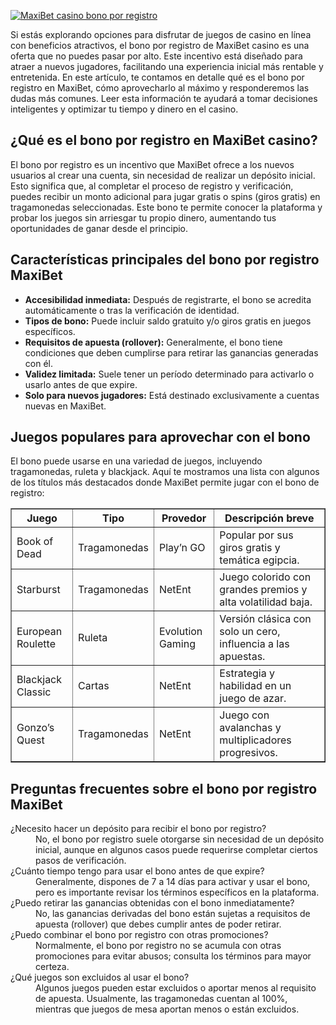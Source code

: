 [![MaxiBet casino bono por registro](https://123-caf.pages.dev/gitsignup.png)](https://vrmoo.ru/Bt82HjjY)

<div>   <p>Si estás explorando opciones para disfrutar de juegos de casino en línea con beneficios atractivos, el bono por registro de MaxiBet casino es una oferta que no puedes pasar por alto. Este incentivo está diseñado para atraer a nuevos jugadores, facilitando una experiencia inicial más rentable y entretenida. En este artículo, te contamos en detalle qué es el bono por registro en MaxiBet, cómo aprovecharlo al máximo y responderemos las dudas más comunes. Leer esta información te ayudará a tomar decisiones inteligentes y optimizar tu tiempo y dinero en el casino.</p>    <h2>¿Qué es el bono por registro en MaxiBet casino?</h2>   <p>El bono por registro es un incentivo que MaxiBet ofrece a los nuevos usuarios al crear una cuenta, sin necesidad de realizar un depósito inicial. Esto significa que, al completar el proceso de registro y verificación, puedes recibir un monto adicional para jugar gratis o spins (giros gratis) en tragamonedas seleccionadas. Este bono te permite conocer la plataforma y probar los juegos sin arriesgar tu propio dinero, aumentando tus oportunidades de ganar desde el principio.</p>    <h2>Características principales del bono por registro MaxiBet</h2>   <ul>     <li><b>Accesibilidad inmediata:</b> Después de registrarte, el bono se acredita automáticamente o tras la verificación de identidad.</li>     <li><b>Tipos de bono:</b> Puede incluir saldo gratuito y/o giros gratis en juegos específicos.</li>     <li><b>Requisitos de apuesta (rollover):</b> Generalmente, el bono tiene condiciones que deben cumplirse para retirar las ganancias generadas con él.</li>     <li><b>Validez limitada:</b> Suele tener un período determinado para activarlo o usarlo antes de que expire.</li>     <li><b>Solo para nuevos jugadores:</b> Está destinado exclusivamente a cuentas nuevas en MaxiBet.</li>   </ul>    <h2>Juegos populares para aprovechar con el bono</h2>   <p>El bono puede usarse en una variedad de juegos, incluyendo tragamonedas, ruleta y blackjack. Aquí te mostramos una lista con algunos de los títulos más destacados donde MaxiBet permite jugar con el bono de registro:</p>    <table border="1" cellpadding="5" cellspacing="0">     <thead>       <tr>         <th>Juego</th>         <th>Tipo</th>         <th>Provedor</th>         <th>Descripción breve</th>       </tr>     </thead>     <tbody>       <tr>         <td>Book of Dead</td>         <td>Tragamonedas</td>         <td>Play’n GO</td>         <td>Popular por sus giros gratis y temática egipcia.</td>       </tr>       <tr>         <td>Starburst</td>         <td>Tragamonedas</td>         <td>NetEnt</td>         <td>Juego colorido con grandes premios y alta volatilidad baja.</td>       </tr>       <tr>         <td>European Roulette</td>         <td>Ruleta</td>         <td>Evolution Gaming</td>         <td>Versión clásica con solo un cero, influencia a las apuestas.</td>       </tr>       <tr>         <td>Blackjack Classic</td>         <td>Cartas</td>         <td>NetEnt</td>         <td>Estrategia y habilidad en un juego de azar.</td>       </tr>       <tr>         <td>Gonzo’s Quest</td>         <td>Tragamonedas</td>         <td>NetEnt</td>         <td>Juego con avalanchas y multiplicadores progresivos.</td>       </tr>     </tbody>   </table>    <h2>Preguntas frecuentes sobre el bono por registro MaxiBet</h2>   <dl>     <dt>¿Necesito hacer un depósito para recibir el bono por registro?</dt>     <dd>No, el bono por registro suele otorgarse sin necesidad de un depósito inicial, aunque en algunos casos puede requerirse completar ciertos pasos de verificación.</dd>        <dt>¿Cuánto tiempo tengo para usar el bono antes de que expire?</dt>     <dd>Generalmente, dispones de 7 a 14 días para activar y usar el bono, pero es importante revisar los términos específicos en la plataforma.</dd>        <dt>¿Puedo retirar las ganancias obtenidas con el bono inmediatamente?</dt>     <dd>No, las ganancias derivadas del bono están sujetas a requisitos de apuesta (rollover) que debes cumplir antes de poder retirar.</dd>        <dt>¿Puedo combinar el bono por registro con otras promociones?</dt>     <dd>Normalmente, el bono por registro no se acumula con otras promociones para evitar abusos; consulta los términos para mayor certeza.</dd>        <dt>¿Qué juegos son excluidos al usar el bono?</dt>     <dd>Algunos juegos pueden estar excluidos o aportar menos al requisito de apuesta. Usualmente, las tragamonedas cuentan al 100%, mientras que juegos de mesa aportan menos o están excluidos.</dd>   </dl>   </div>